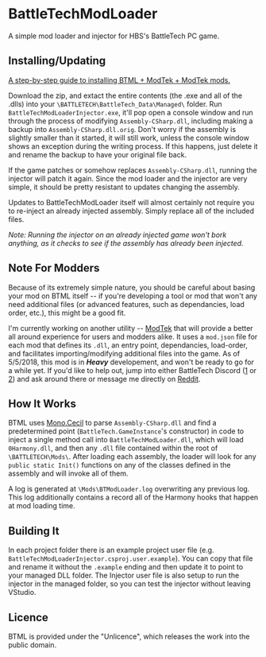 # BattleTechModLoader

A simple mod loader and injector for HBS's BattleTech PC game.

## Installing/Updating

[A step-by-step guide to installing BTML + ModTek + ModTek mods.](https://github.com/janxious/ModTek/wiki/The-Drop-Dead-Simple-Guide-to-Installing-BTML-&-ModTek-&-ModTek-mods)

Download the zip, and extact the entire contents (the .exe and all of the .dlls) into your `\BATTLETECH\BattleTech_Data\Managed\` folder. Run `BattleTechModLoaderInjector.exe`, it'll pop open a console window and run through the process of modifying `Assembly-CSharp.dll`, including making a backup into `Assembly-CSharp.dll.orig`. Don't worry if the assembly is slightly smaller than it started, it will still work, unless the console window shows an exception during the writing process. If this happens, just delete it and rename the backup to have your original file back.

If the game patches or somehow replaces `Assembly-CSharp.dll`, running the injector will patch it again. Since the mod loader and the injector are very simple, it should be pretty resistant to updates changing the assembly.

Updates to BattleTechModLoader itself will almost certainly not require you to re-inject an already injected assembly. Simply replace all of the included files.

*Note: Running the injector on an already injected game won't bork anything, as it checks to see if the assembly has already been injected.*

## Note For Modders

Because of its extremely simple nature, you should be careful about basing your mod on BTML itself -- if you're developing a tool or mod that won't any need additional files (or advanced features, such as dependancies, load order, etc.), this might be a good fit.

I'm currently working on another utility -- [ModTek](https://github.com/janxious/ModTek/tree/master/ModTek) that will provide a better all around experience for users and modders alike. It uses a `mod.json` file for each mod that defines its `.dll`, an entry point, dependancies, load-order, and facilitates importing/modifying additional files into the game. As of 5/5/2018, this mod is in ***Heavy*** developement, and won't be ready to go for a while yet. If you'd like to help out, jump into either BattleTech Discord ([1](https://discord.gg/ncTCh3k) or [2](https://discord.gg/fxXr8nV)) and ask around there or message me directly on [Reddit](https://www.reddit.com/user/Mpstark/).

## How It Works

BTML uses [Mono.Cecil](https://github.com/jbevain/cecil) to parse `Assembly-CSharp.dll` and find a predetermined point (`BattleTech.GameInstance`'s constructor) in code to inject a single method call into `BattleTechModLoader.dll`, which will load `0Harmony.dll`, and then any `.dll` file contained within the root of `\BATTLETECH\Mods\`. After loading each assembly, the loader will look for any `public static Init()` functions on any of the classes defined in the assembly and will invoke all of them.

A log is generated at `\Mods\BTModLoader.log` overwriting any previous log. This log additionally contains a record all of the Harmony hooks that happen at mod loading time.

## Building It
In each project folder there is an example project user file (e.g. `BattleTechModLoaderInjector.csproj.user.example`). You can copy that file and rename it without the `.example` ending and then update it to point to your managed DLL folder. The Injector user file is also setup to run the injector in the managed folder, so you can test the injector without leaving VStudio.

## Licence

BTML is provided under the "Unlicence", which releases the work into the public domain.

